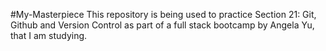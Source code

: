 #My-Masterpiece
This repository is being used to practice Section 21: Git, Github and Version Control	as part of a full stack bootcamp by Angela Yu, that I am studying.
